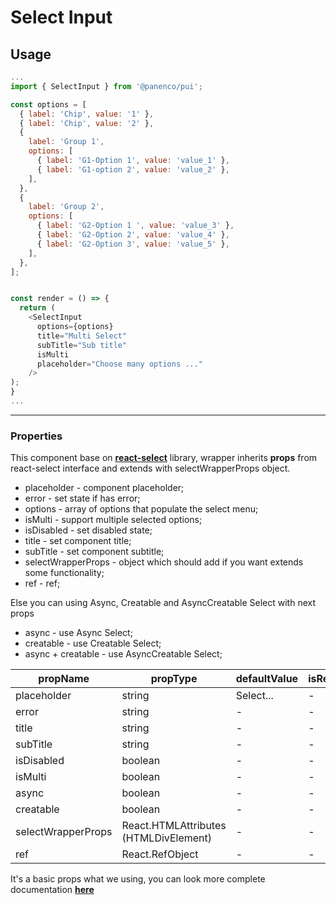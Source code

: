 # Select Input

## Usage

```js
...
import { SelectInput } from '@panenco/pui';

const options = [
  { label: 'Chip', value: '1' },
  { label: 'Chip', value: '2' },
  {
    label: 'Group 1',
    options: [
      { label: 'G1-Option 1', value: 'value_1' },
      { label: 'G1-option 2', value: 'value_2' },
    ],
  },
  {
    label: 'Group 2',
    options: [
      { label: 'G2-Option 1 ', value: 'value_3' },
      { label: 'G2-Option 2', value: 'value_4' },
      { label: 'G2-Option 3', value: 'value_5' },
    ],
  },
];


const render = () => {
  return (
    <SelectInput
      options={options}
      title="Multi Select"
      subTitle="Sub title"
      isMulti
      placeholder="Choose many options ..."
    />
);
}
...
```

---

### Properties

This component base on [**react-select**](https://react-select.com/home) library, wrapper inherits **props** from react-select interface and extends with selectWrapperProps object.

- placeholder - component placeholder;
- error - set state if has error;
- options - array of options that populate the select menu;
- isMulti - support multiple selected options;
- isDisabled - set disabled state;
- title - set component title;
- subTitle - set component subtitle;
- selectWrapperProps - object which should add if you want extends some functionality;
- ref - ref;

Else you can using Async, Creatable and AsyncCreatable Select with next props

- async - use Async Select;
- creatable - use Creatable Select;
- async + creatable - use AsyncCreatable Select;

| propName           | propType                              | defaultValue | isRequired |
| ------------------ | ------------------------------------- | ------------ | ---------- |
| placeholder        | string                                | Select...    | -          |
| error              | string                                | -            | -          |
| title              | string                                | -            | -          |
| subTitle           | string                                | -            | -          |
| isDisabled         | boolean                               | -            | -          |
| isMulti            | boolean                               | -            | -          |
| async              | boolean                               | -            | -          |
| creatable          | boolean                               | -            | -          |
| selectWrapperProps | React.HTMLAttributes (HTMLDivElement) | -            | -          |
| ref                | React.RefObject                       | -            | -          |

It's a basic props what we using, you can look more complete documentation [**here**](https://react-select.com/home)
